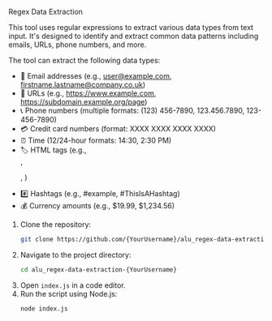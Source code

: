Regex Data Extraction

This tool uses regular expressions to extract various data types from text input. It's designed to identify and extract common data patterns including emails, URLs, phone numbers, and more.

The tool can extract the following data types:
- 📧 Email addresses (e.g., user@example.com, firstname.lastname@company.co.uk)
- 🔗 URLs (e.g., https://www.example.com, https://subdomain.example.org/page)
- 📞 Phone numbers (multiple formats: (123) 456-7890, 123.456.7890, 123-456-7890)
- 💳 Credit card numbers (format: XXXX XXXX XXXX XXXX)
- ⏰ Time (12/24-hour formats: 14:30, 2:30 PM)
- 🏷️ HTML tags (e.g., <div>, <p>, <img>)
- #️⃣ Hashtags (e.g., #example, #ThisIsAHashtag)
- 💰 Currency amounts (e.g., $19.99, $1,234.56)

1. Clone the repository:
   ```sh
   git clone https://github.com/{YourUsername}/alu_regex-data-extraction-{YourUsername}.git
   ```
2. Navigate to the project directory:
   ```sh
   cd alu_regex-data-extraction-{YourUsername}
   ```
3. Open `index.js` in a code editor.
4. Run the script using Node.js:
   ```sh
   node index.js
   ```

